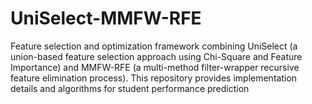 # UniSelect-MMFW-RFE
Feature selection and optimization framework combining UniSelect (a union-based feature selection approach using Chi-Square and Feature Importance) and MMFW-RFE (a multi-method filter-wrapper recursive feature elimination process). This repository provides implementation details and algorithms for student performance prediction
